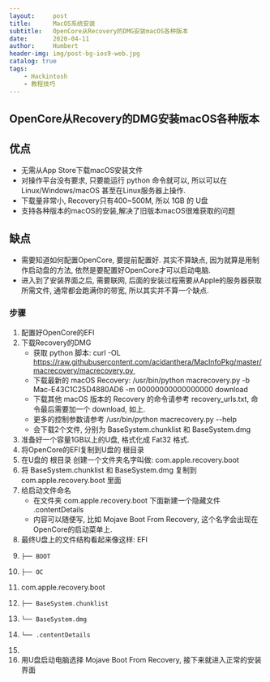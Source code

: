 ```yaml
---
layout:     post
title:      MacOS系统安装
subtitle:   OpenCore从Recovery的DMG安装macOS各种版本
date:       2020-04-11
author:     Humbert
header-img: img/post-bg-ios9-web.jpg
catalog: true
tags:
    - Hackintosh
    - 教程技巧
---
```



## OpenCore从Recovery的DMG安装macOS各种版本

## 优点
* 无需从App Store下载macOS安装文件
* 对操作平台没有要求, 只要能运行 python 命令就可以, 所以可以在Linux/Windows/macOS 甚至在Linux服务器上操作.
* 下载量非常小, Recovery只有400~500M, 所以 1GB 的 U盘
* 支持各种版本的macOS的安装,解决了旧版本macOS很难获取的问题

## 缺点
* 需要知道如何配置OpenCore, 要提前配置好. 其实不算缺点, 因为就算是用制作启动盘的方法, 依然是要配置好OpenCore才可以启动电脑.
* 进入到了安装界面之后, 需要联网, 后面的安装过程需要从Apple的服务器获取所需文件, 通常都会跑满你的带宽, 所以其实并不算一个缺点.

### 步骤
1. 配置好OpenCore的EFI
2. 下载Recovery的DMG
    * 获取 python 脚本: curl -OL https://raw.githubusercontent.com/acidanthera/MacInfoPkg/master/macrecovery/macrecovery.py 
    * 下载最新的 macOS Recovery: /usr/bin/python macrecovery.py -b Mac-E43C1C25D4880AD6 -m 00000000000000000 download 
    * 下载其他 macOS 版本的 Recovery 的命令请参考 recovery_urls.txt, 命令最后需要加一个 download, 如上.
    * 更多的控制参数请参考 /usr/bin/python macrecovery.py --help
    * 会下载2个文件, 分别为 BaseSystem.chunklist 和 BaseSystem.dmg
3. 准备好一个容量1GB以上的U盘, 格式化成 Fat32 格式.
4. 将OpenCore的EFI复制到U盘的 根目录
5. 在U盘的 根目录 创建一个文件夹名字叫做: com.apple.recovery.boot
6. 将 BaseSystem.chunklist 和 BaseSystem.dmg 复制到 com.apple.recovery.boot 里面
7. 给启动文件命名
    * 在文件夹 com.apple.recovery.boot 下面新建一个隐藏文件 .contentDetails
    * 内容可以随便写, 比如 Mojave Boot From Recovery, 这个名字会出现在OpenCore的启动菜单上.
8. 最终U盘上的文件结构看起来像这样: EFI
9.     ├── BOOT
10.     ├── OC
11. com.apple.recovery.boot
12.     ├── BaseSystem.chunklist
13.     └── BaseSystem.dmg
14.     └── .contentDetails
15. 
16. 用U盘启动电脑选择 Mojave Boot From Recovery, 接下来就进入正常的安装界面

